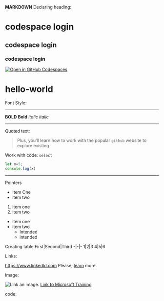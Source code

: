 **MARKDOWN**
Declaring heading:

# codespace login
## codespace login
### codespace login

[![Open in GitHub Codespaces](https://github.com/codespaces/badge.svg)](https://codespaces.new/Poorna1152/hello-world) 

# hello-world

Font Style:
***
**BOLD**
__Bold__
*italic*
_italic_
***
Quoted text:

> Plus, you'll learn how to work with the popular `github` website to explore existing

Work with code:
`select`

``` js
let x=5;
console.log(x)
```
____
Pointers

- Item One
- item two

1. item one
2. item two
   
* item one
* item two
  - Intended
  - intended
  
 Creating table
  First|Second|Third
  -|-|-
  1|2|3
  4|5|6

Links:

https://www.linkedId.com 
Please, [learn](https://www.linkedIn.com) more.

Image:

![Link an image.](/learn/azure-devops/shared/media/mara.png)
[Link to Microsoft Training](/training)

code:

